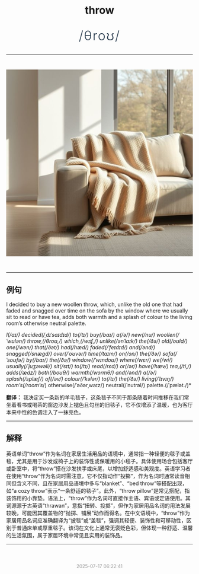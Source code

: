<div align="center">

# throw

<div style="margin: 30px 0;">
<h1 style="font-size: 2.5em; font-weight: 300; letter-spacing: 2px; margin: 0; color: #2c3e50;">
/θroʊ/
</h1>
</div>

</div>

---

<div align="center" style="margin: 40px 0;">

![throw](images/throw.png)

</div>

---

## 例句

I decided to buy a new woollen throw, which, unlike the old one that had faded and snagged over time on the sofa by the window where we usually sit to read or have tea, adds both warmth and a splash of colour to the living room’s otherwise neutral palette.

*I(/aɪ/) decided(/ˌdɪˈsaɪdɪd/) to(/tɪ/) buy(/baɪ/) a(/ə/) new(/nu/) woollen(/ˈwʊlən/) throw,(/θroʊ,/) which,(/wɪʧ,/) unlike(/ənˈlaɪk/) the(/ðə/) old(/oʊld/) one(/wən/) that(/ðət/) had(/hæd/) faded(/ˈfeɪdɪd/) and(/ənd/) snagged(/snægd/) over(/ˈoʊvər/) time(/taɪm/) on(/ɔn/) the(/ðə/) sofa(/ˈsoʊfə/) by(/baɪ/) the(/ðə/) window(/ˈwɪndoʊ/) where(/wɛr/) we(/wi/) usually(/ˈjuʒəwəli/) sit(/sɪt/) to(/tɪ/) read(/rɛd/) or(/ər/) have(/hæv/) tea,(/ti,/) adds(/ædz/) both(/boʊθ/) warmth(/wɔrmθ/) and(/ənd/) a(/ə/) splash(/splæʃ/) of(/əv/) colour(/ˈkələr/) to(/tɪ/) the(/ðə/) living(/ˈlɪvɪŋ/) room’s(/room’s*/) otherwise(/ˈəðərˌwaɪz/) neutral(/ˈnutrəl/) palette.(/ˈpælət./)*

**翻译：** 我决定买一条新的羊毛毯子，这条毯子不同于那条随着时间推移在我们常坐着看书或喝茶的窗边沙发上褪色且勾丝的旧毯子，它不仅增添了温暖，也为客厅本来中性的色调注入了一抹亮色。

---

## 解释

英语单词“throw”作为名词在家居生活用品的语境中，通常指一种轻便的毯子或盖毯，尤其是用于沙发或椅子上的装饰性或保暖用的小毯子。具体使用场合包括客厅或卧室中，将“throw”搭在沙发扶手或床尾，以增加舒适感和美观度。英语学习者在使用“throw”作为名词时需注意，它不仅指动作“投掷”，作为名词时通常读音相同但含义不同，且在家居用品语境中多与“blanket”、“bed throw”等搭配出现，如“a cozy throw”表示“一条舒适的毯子”。此外，“throw pillow”是常见搭配，指装饰用的小靠垫。语法上，“throw”作为名词可直接作主语、宾语或定语使用。其词源源于古英语“thrawan”，意指“扭转、投掷”，但作为家居用品名词的用法发展较晚，可能因其覆盖物的“抛掷、铺展”动作而得名。在中文语境中，“throw”作为家居用品名词应准确翻译为“披毯”或“盖毯”，强调其轻便、装饰性和可移动性，区别于普通床单或厚重毯子。该词在文化上通常无褒贬色彩，但体现一种舒适、温馨的生活氛围，属于家居环境中常见且实用的装饰品。


---

<div align="center" style="margin-top: 50px;">
<small style="color: #999; font-size: 0.9em;">2025-07-17 06:22:41</small>
</div>
